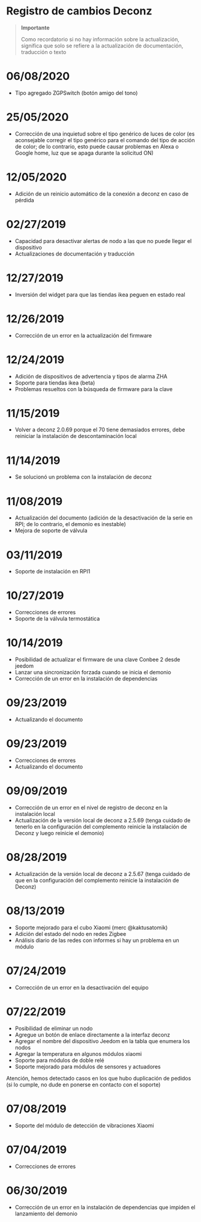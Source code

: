 # Registro de cambios Deconz

>**Importante**
>
>Como recordatorio si no hay información sobre la actualización, significa que solo se refiere a la actualización de documentación, traducción o texto

# 06/08/2020

- Tipo agregado ZGPSwitch (botón amigo del tono)

# 25/05/2020

- Corrección de una inquietud sobre el tipo genérico de luces de color (es aconsejable corregir el tipo genérico para el comando del tipo de acción de color; de lo contrario, esto puede causar problemas en Alexa o Google home, luz que se apaga durante la solicitud ON)

# 12/05/2020

- Adición de un reinicio automático de la conexión a deconz en caso de pérdida

# 02/27/2019

- Capacidad para desactivar alertas de nodo a las que no puede llegar el dispositivo
- Actualizaciones de documentación y traducción

# 12/27/2019

- Inversión del widget para que las tiendas ikea peguen en estado real

# 12/26/2019

- Corrección de un error en la actualización del firmware

# 12/24/2019

- Adición de dispositivos de advertencia y tipos de alarma ZHA
- Soporte para tiendas ikea (beta)
- Problemas resueltos con la búsqueda de firmware para la clave

# 11/15/2019

- Volver a deconz 2.0.69 porque el 70 tiene demasiados errores, debe reiniciar la instalación de descontaminación local

# 11/14/2019

- Se solucionó un problema con la instalación de deconz

# 11/08/2019

- Actualización del documento (adición de la desactivación de la serie en RPI; de lo contrario, el demonio es inestable)
- Mejora de soporte de válvula

# 03/11/2019

- Soporte de instalación en RPI1

# 10/27/2019

- Correcciones de errores
- Soporte de la válvula termostática

# 10/14/2019

- Posibilidad de actualizar el firmware de una clave Conbee 2 desde jeedom
- Lanzar una sincronización forzada cuando se inicia el demonio
- Corrección de un error en la instalación de dependencias

# 09/23/2019

- Actualizando el documento

# 09/23/2019

- Correcciones de errores
- Actualizando el documento

# 09/09/2019

- Corrección de un error en el nivel de registro de deconz en la instalación local
- Actualización de la versión local de deconz a 2.5.69 (tenga cuidado de tenerlo en la configuración del complemento reinicie la instalación de Deconz y luego reinicie el demonio)

# 08/28/2019

- Actualización de la versión local de deconz a 2.5.67 (tenga cuidado de que en la configuración del complemento reinicie la instalación de Deconz)

# 08/13/2019

- Soporte mejorado para el cubo Xiaomi (merc @kaktusatomik)
- Adición del estado del nodo en redes Zigbee
- Análisis diario de las redes con informes si hay un problema en un módulo

# 07/24/2019

- Corrección de un error en la desactivación del equipo

# 07/22/2019

- Posibilidad de eliminar un nodo
- Agregue un botón de enlace directamente a la interfaz deconz
- Agregar el nombre del dispositivo Jeedom en la tabla que enumera los nodos
- Agregar la temperatura en algunos módulos xiaomi
- Soporte para módulos de doble relé
- Soporte mejorado para módulos de sensores y actuadores

Atención, hemos detectado casos en los que hubo duplicación de pedidos (si lo cumple, no dude en ponerse en contacto con el soporte)

# 07/08/2019

- Soporte del módulo de detección de vibraciones Xiaomi

# 07/04/2019

- Correcciones de errores

# 06/30/2019

- Corrección de un error en la instalación de dependencias que impiden el lanzamiento del demonio
